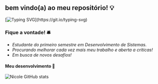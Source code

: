 ## bem vindo(a) ao meu repositório! 💡
[![Typing SVG](https://readme-typing-svg.demolab.com?font=Fira+Code&pause=1000&color=F7671D&background=FF822000&center=true&vCenter=true&width=435&lines=Hello%2C+i'm+nico!)](https://git.io/typing-svg)
### Fique a vontade! 🛎️
- _Estudante do primeiro semestre em Desenvolvimento de Sistemas._
- _Procurando melhorar cada vez mais meu trabalho e aberta a críticas!_
- _Em busca de novos desafios!_

#### Meu desenvolvimento 💛
![Nicole GitHub stats](https://github-readme-stats.vercel.app/api?username=nicanico&show_icons=true&theme=gruvbox)
